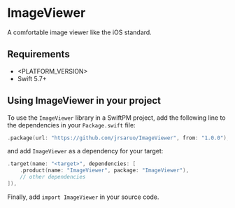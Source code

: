 # ImageViewer

A comfortable image viewer like the iOS standard.

## Requirements

- \<PLATFORM_VERSION\>
- Swift 5.7+

## Using ImageViewer in your project

To use the `ImageViewer` library in a SwiftPM project, add the following line to the dependencies in your `Package.swift` file:

```swift
.package(url: "https://github.com/jrsaruo/ImageViewer", from: "1.0.0"),
```

and add `ImageViewer` as a dependency for your target:

```swift
.target(name: "<target>", dependencies: [
    .product(name: "ImageViewer", package: "ImageViewer"),
    // other dependencies
]),
```

Finally, add `import ImageViewer` in your source code.